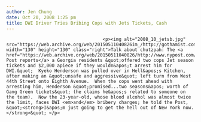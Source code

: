 ```yaml
---
author: Jen Chung
date: Oct 20, 2008 1:25 pm
title: DWI Driver Tries Bribing Cops with Jets Tickets, Cash
---
```


	
										<p><img alt="2008_10_jetsb.jpg" src="https://web.archive.org/web/20150511040826im_/http://gothamist.com/attachments/jen/2008_10_jetsb.jpg" width="130" height="130" class="right">Talk about chutzpah: The <a href="https://web.archive.org/web/20150511040826/http://www.nypost.com/seven/10202008/news/regionalnews/dwi_briber_offered_to_make_cops_jet_sett_134429.htm">NY Post reports</a> a Georgia residents &quot;offered two cops Jet season tickets and $2,000 apiece if they wouldn&apos;t arrest him for DWI.&quot;  Kyeko Henderson was pulled over in Hell&apos;s Kitchen, after making an &quot;unsafe and aggressive&quot; left turn from West 44th Street onto Eighth Avenue.  When the cops went ahead with arresting him, Henderson &quot;promised...two seasons&apos; worth of Gang Green tickets&quot; (he claims he&apos;s related to someone on the team).  Now the 23-year-old, whose blood alcohol was almost twice the limit, faces DWI <em>and</em> bribery charges; he told the Post, &quot;<strong>I&apos;m just going to get the hell out of New York now.</strong>&quot; </p>					
										
									
				